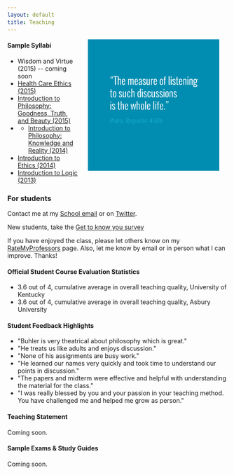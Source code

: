 ```yaml
---
layout: default
title: Teaching
---
```


<img src="/img/measurelearning.png" alt="propermeasure" align="right" hspace="20" height="300" width="300">


#### Sample Syllabi ####
* Wisdom and Virtue (2015) -- coming soon  
* [Health Care Ethics (2015)](https://drive.google.com/open?id=1nMg-an_7ta_nBuau8q94XZqEu-QHaifAYd-cCsof-_A)
* [Introduction to Philosophy: Goodness, Truth, and Beauty (2015)](https://docs.google.com/document/d/1Him8ByGSgqIVhWto6cstAwxp6Ohh1LtTsBxv590pplU/edit#)
* * [Introduction to Philosophy: Knowledge and Reality (2014)](https://docs.google.com/document/d/1Lg8bPrq9D5AjrWgL_2x5TkQJY41GAiPSud26e5pdvdc/edit#)
* [Introduction to Ethics (2014)](https://docs.google.com/document/d/1u2FI836N6FcWWs2I5BrbLF1tQav9wjcDJiOU0bRkfRw/edit)
* [Introduction to Logic (2013)](https://docs.google.com/document/d/1SbPHQe6ojQHDEIRkbfvGRMc_24zU1d2Q0RNtn_mbzvA/edit?usp=sharing)
 

### For students ###

Contact me at my [School email](keith.buhler@uky.edu) or on [Twitter](https://twitter.com/Keith_Buhler).

New students, take the [Get to know you survey](https://docs.google.com/forms/d/17A6-27pW2lrI4S6rEpV8GIh_OycvQHCc01fkyuoxPYw/edit?usp=drive_web)

If you have enjoyed the class, please let others know on my [RateMyProfessors](http://www.ratemyprofessors.com/ShowRatings.jsp?tid=1822771) page. Also, let me know by email or in person what I can improve. Thanks!
 
#### Official Student Course Evaluation Statistics
+  3.6 out of 4, cumulative average in overall teaching quality, University of Kentucky
+  3.6 out of 4, cumulative average in overall teaching quality, Asbury University
 
 
#### Student Feedback Highlights ####

* "Buhler is very theatrical about philosophy which is great."
* "He treats us like adults and enjoys discussion."
* "None of his assignments are busy work."
* "He learned our names very quickly and took time to understand our points in discussion." 
* "The papers and midterm were effective and helpful with understanding the material for the class."
*  "I was really blessed by you and your passion in your teaching method. You have challenged me and helped me grow as person."

#### Teaching Statement

Coming soon.
 
 
#### Sample Exams & Study Guides

Coming soon.